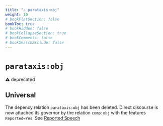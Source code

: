 ```yaml
---
title: "⚠️ parataxis:obj"
weight: 10
# bookFlatSection: false
bookToc: true
# bookHidden: false
# bookCollapseSection: true
# bookComments: false
# bookSearchExclude: false
---
```


# `parataxis:obj`

⚠️ deprecated

## Universal

The depency relation `parataxis:obj` has been deleted. 
Direct discourse is now attached its governor by the relation `comp:obj` with the features `Reported=Yes`.
See [Reported Speech](../../../Universal_construction/reported_speech.md)


